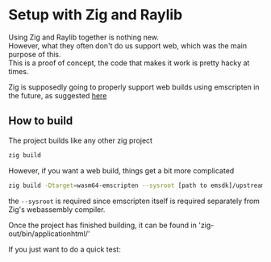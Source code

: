 # Setup with Zig and Raylib

Using Zig and Raylib together is nothing new.<br>
However, what they often don't do us support web, which was the main purpose of this.<br>
This is a proof of concept, the code that makes it work is pretty hacky at times. <br>

Zig is supposedly going to properly support web builds using emscripten in the future, as suggested [here]()


## How to build

The project builds like any other zig project <br>
```bash
zig build
```

However, if you want a web build, things get a bit more complicated
```bash
zig build -Dtarget=wasm64-emscripten --sysroot [path to emsdk]/upstream/emscripten
```
the `--sysroot` is required since emscripten itself is required separately from Zig's webassembly compiler.

Once the project has finished building, it can be found in 'zig-out/bin/applicationhtml/'

If you just want to do a quick test:
